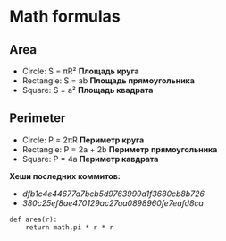 # Math formulas
## Area
- Circle: S = πR²
**Площадь круга**
- Rectangle: S = ab
**Площадь прямоугольника**
- Square: S = a²
**Площадь квадрата**


## Perimeter
- Circle: P = 2πR
**Периметр круга**
- Rectangle: P = 2a + 2b
**Периметр прямоугольника**
- Square: P = 4a
**Периметр кавдрата**


**Хеши последних коммитов:**
- _dfb1c4e44677a7bcb5d9763999a1f3680cb8b726_
- _380c25ef8ae470129ac27aa0898960fe7eafd8ca_

```
def area(r):
    return math.pi * r * r
```
